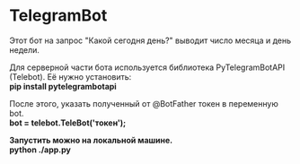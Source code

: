 # TelegramBot

Этот бот на запрос "Какой сегодня день?" выводит число месяца и день недели.

Для серверной части бота используется библиотека PyTelegramBotAPI (Telebot). Её нужно установить:<br>
<b>pip install pytelegrambotapi</b>

После этого, указать полученный от @BotFather токен в переменную bot.<br>
<b>bot = telebot.TeleBot('токен');

Запустить можно на локальной машине.<br>
<b>python ./app.py</b>
